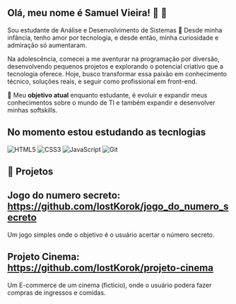 ## Olá, meu nome é Samuel Vieira! 🍃 👋

Sou estudante de Análise e Desenvolvimento de Sistemas 📖
Desde minha infância, tenho amor por tecnologia, e desde então, minha curiosidade e admiração só aumentaram.

Na adolescência, comecei a me aventurar na programação por diversão, 
desenvolvendo pequenos projetos e explorando o potencial criativo que a tecnologia oferece. 
Hoje, busco transformar essa paixão em conhecimento técnico, soluções reais, e seguir como profissional em front-end.

🎯 Meu **objetivo atual** enquanto estudante, é evoluir e expandir meus conhecimentos sobre o mundo de TI e também expandir e desenvolver minhas softskills.

## No momento estou estudando as tecnlogias

![HTML5](https://img.shields.io/badge/-HTML5-E34F26?style=flat-square&logo=html5&logoColor=white)
![CSS3](https://img.shields.io/badge/-CSS3-1572B6?style=flat-square&logo=css3)
![JavaScript](https://img.shields.io/badge/-JavaScript-black?style=flat-square&logo=javascript)
![Git](https://img.shields.io/badge/-Git-black?style=flat-square&logo=git)

## 💼 Projetos
## Jogo do numero secreto: https://github.com/lostKorok/jogo_do_numero_secreto
Um jogo simples onde o objetivo é o usuário acertar o número secreto.

## Projeto Cinema: https://github.com/lostKorok/projeto-cinema
Um E-commerce de um cinema (ficticio), onde o usuário podera fazer compras de ingressos e comidas.


<!--
**SaLacroix/SaLacroix** is a ✨ _special_ ✨ repository because its `README.md` (this file) appears on your GitHub profile.

Here are some ideas to get you started:

- 🔭 I’m currently working on ...
- 🌱 I’m currently learning ...
- 👯 I’m looking to collaborate on ...
- 🤔 I’m looking for help with ...
- 💬 Ask me about ...
- 📫 How to reach me: ...
- 😄 Pronouns: ...
- ⚡ Fun fact: ...
-->
